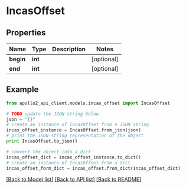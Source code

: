 # IncasOffset


## Properties
Name | Type | Description | Notes
------------ | ------------- | ------------- | -------------
**begin** | **int** |  | [optional] 
**end** | **int** |  | [optional] 

## Example

```python
from apollo2_api_client.models.incas_offset import IncasOffset

# TODO update the JSON string below
json = "{}"
# create an instance of IncasOffset from a JSON string
incas_offset_instance = IncasOffset.from_json(json)
# print the JSON string representation of the object
print IncasOffset.to_json()

# convert the object into a dict
incas_offset_dict = incas_offset_instance.to_dict()
# create an instance of IncasOffset from a dict
incas_offset_form_dict = incas_offset.from_dict(incas_offset_dict)
```
[[Back to Model list]](../README.md#documentation-for-models) [[Back to API list]](../README.md#documentation-for-api-endpoints) [[Back to README]](../README.md)


